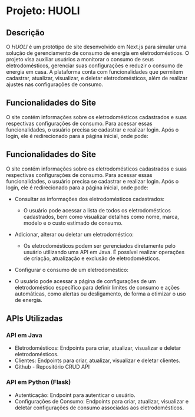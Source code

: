 # Projeto: HUOLI
## Descrição
O *HUOLI* é um protótipo de site desenvolvido em Next.js para simular uma solução de gerenciamento de consumo de energia em eletrodomésticos. O projeto visa auxiliar usuários a monitorar o consumo de seus eletrodomésticos, gerenciar suas configurações e reduzir o consumo de energia em casa. A plataforma conta com funcionalidades que permitem cadastrar, atualizar, visualizar, e deletar eletrodomésticos, além de realizar ajustes nas configurações de consumo.
## Funcionalidades do Site
O site contém informações sobre os eletrodomésticos cadastrados e suas respectivas configurações de consumo. Para acessar essas funcionalidades, o usuário precisa se cadastrar e realizar login. Após o login, ele é redirecionado para a página inicial, onde pode:
## Funcionalidades do Site
O site contém informações sobre os eletrodomésticos cadastrados e suas respectivas configurações de consumo. Para acessar essas funcionalidades, o usuário precisa se cadastrar e realizar login. Após o login, ele é redirecionado para a página inicial, onde pode:

- Consultar as informações dos eletrodomésticos cadastrados:

    - O usuário pode acessar a lista de todos os eletrodomésticos cadastrados, bem como visualizar detalhes como nome, marca, modelo e o custo estimado de consumo.
- Adicionar, alterar ou deletar um eletrodoméstico:

    - Os eletrodomésticos podem ser gerenciados diretamente pelo usuário utilizando uma API em Java. É possível realizar operações de criação, atualização e exclusão de eletrodomésticos.

- Configurar o consumo de um eletrodoméstico:
 - O usuário pode acessar a página de configurações de um eletrodoméstico específico para definir limites de consumo e ações automáticas, como alertas ou desligamento, de forma a otimizar o uso de energia.
## APIs Utilizadas
### API em Java
- Eletrodomésticos: Endpoints para criar, atualizar, visualizar e deletar eletrodomésticos.
- Clientes: Endpoints para criar, atualizar, visualizar e deletar clientes.
- Github - Repositório CRUD API
### API em Python (Flask)
- Autenticação: Endpoint para autenticar o usuário.
- Configurações de Consumo: Endpoints para criar, atualizar, visualizar e deletar configurações de consumo associadas aos eletrodomésticos.

